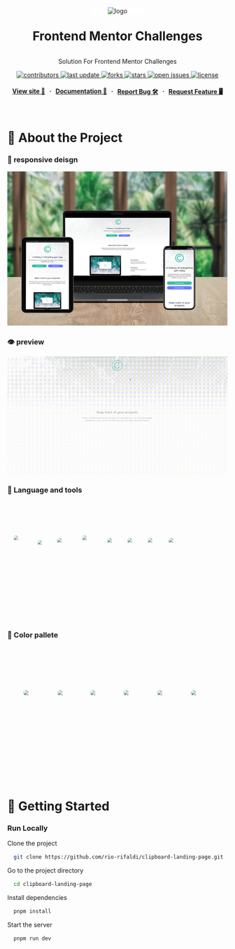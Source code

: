 <div align="center">

  <img src="https://cdnlogo.com/logos/f/56/frontendmentor.svg" alt="logo" width="200" height="auto" style="background-color : white; padding : 0 2.5rem; border-radius: 1rem " />
  <h1 style="margin: 2rem 0 ">Frontend Mentor Challenges</h1>
  
  <p >
    Solution For Frontend Mentor Challenges
  </p>
  
  
<!-- Badges -->
<p >
  <a href="https://github.com/rio-rifaldi/clipboard-landing-page/graphs/contributors">
    <img src="https://img.shields.io/github/contributors/rio-rifaldi/clipboard-landing-page" alt="contributors" />
  </a>
  <a href="">
    <img src="https://img.shields.io/github/last-commit/rio-rifaldi/clipboard-landing-page" alt="last update" />
  </a>
  <a href="https://github.com/rio-rifaldi/clipboard-landing-page/network/members">
    <img src="https://img.shields.io/github/forks/rio-rifaldi/clipboard-landing-page" alt="forks" />
  </a>
  <a href="https://github.com/rio-rifaldi/clipboard-landing-page/stargazers">
    <img src="https://img.shields.io/github/stars/rio-rifaldi/clipboard-landing-page" alt="stars" />
  </a>
  <a href="https://github.com/rio-rifaldi/clipboard-landing-page/issues/">
    <img src="https://img.shields.io/github/issues/rio-rifaldi/clipboard-landing-page" alt="open issues" />
  </a>
  <a href="https://github.com/rio-rifaldi/clipboard-landing-page/blob/master/LICENSE">
    <img src="https://img.shields.io/github/license/rio-rifaldi/clipboard-landing-page.svg" alt="license" />
  </a>
</p>
   
<h4 style="display: flex; justify-content: center; gap:.6rem">
    <a href="https://rio-clipboard-landing-page.netlify.app">View site 🚀</a>
  <span> · </span>
    <a href="https://github.com/rio-rifaldi/clipboard-landing-page">Documentation 📕</a>
  <span> · </span>
    <a href="https://github.com/rio-rifaldi/clipboard-landing-page/issues/">Report Bug 🛠️</a>
  <span> · </span>
    <a href="https://github.com/rio-rifaldi/clipboard-landing-page/issues/">Request Feature 🖥️</a>
</h4>
</div>

<br />

<!-- About the Project -->
# 📌 About the Project


<!-- Screenshots -->
### 📸 responsive deisgn

<div align="center"> 
  <img src="./images/showcase/responsive-design.png" alt="screenshot" />
</div>

<!-- motion -->

### 👁️ preview
<div align="center"> 
  <img src="./images/showcase/preview.gif" alt="preview" width="900" height="auto"  />
</div>

<!-- language and tools -->
### 🧰 Language and tools
<br>
 <svg fill="none" viewBox="0 0 800 400" width="800" height="400" xmlns="http://www.w3.org/2000/svg">
   <foreignObject width="80%" height="100%">
    <div xmlns="http://www.w3.org/1999/xhtml">
      <style>
        .container {
          display: flex;
          flex-wrap: wrap;
          width: 100%;
          height: 300px;
          background-color: transparent;
          color: white;
          place-items:center;
          place-content:center;
          gap:2rem;
        }
        #wrapper{
          display: grid;
          gap:.6rem;
          place-content: center;
          place-items: center;
        }
      </style>
      <div class="container">
            <div id="wrapper">
                  <img width="40px" src="https://cdn.jsdelivr.net/gh/devicons/devicon@latest/icons/javascript/javascript-original.svg" style="border-radius: .5rem;" alt="javascript"/>
                  <p style="text-transform:capitalize">Javascript</p>
            </div>
            <div id="wrapper">
                <img width="40px" src="https://cdn.jsdelivr.net/gh/devicons/devicon@latest/icons/css3/css3-original.svg" style="border-radius: .5rem;" alt="css"/>
                <p style="text-transform:capitalize">css</p>
          </div>
            <div id="wrapper">
                <img width="40px" src="https://cdn.jsdelivr.net/gh/devicons/devicon@latest/icons/html5/html5-original.svg" style="border-radius: .5rem;" alt="html"/>
                <p style="text-transform:capitalize">html</p>
          </div>
            <div id="wrapper">
                <img width="40px" src="https://cdn.jsdelivr.net/gh/devicons/devicon@latest/icons/tailwindcss/tailwindcss-original.svg" style="border-radius: .5rem;" alt="tailwindcss"/>
                <p style="text-transform:capitalize">tailwindcss</p>
          </div>
            <div id="wrapper">
                <img width="40px" src="https://cdn.jsdelivr.net/gh/devicons/devicon@latest/icons/vitejs/vitejs-original.svg" style="border-radius: .5rem;" alt="vitejs"/>
                <p style="text-transform:capitalize">vitejs</p>
          </div>
          <div id="wrapper">
                <img width="40px" src="https://cdn.jsdelivr.net/gh/devicons/devicon@latest/icons/netlify/netlify-original.svg" style="border-radius: .5rem;" alt="netlify"/>
                <p style="text-transform:capitalize">netlify</p>
          </div>
          <div id="wrapper">
                <img width="40px" src="https://www.cdnlogo.com/logos/g/31/gsap-greensock.svg" style="border-radius: .5rem;" alt="gsap"/>
                <p style="text-transform:capitalize">gsap</p>
          </div>
          <div id="wrapper">
                <img width="40px" src="https://www.cdnlogo.com/logos/v/82/visual-studio-code.svg" style="border-radius: .5rem;" alt="vscode"/>
                <p style="text-transform:capitalize">vscode</p>
          </div>
      </div>
    </div>
  </foreignObject>
</svg>

    
  <!-- color pallete -->
### 🎨 Color pallete
<br>
<svg fill="none" viewBox="0 0 700 400" width="700" height="400" xmlns="http://www.w3.org/2000/svg">
  <foreignObject width="100%" height="100%">
    <div xmlns="http://www.w3.org/1999/xhtml">
      <style>
        .container {
          display: flex;
          flex-wrap: wrap;
          width: 100%;
          height: 300px;
          background-color: transparent;
          color: white;
          place-items:center;
          place-content:center;
          gap:2rem;
        }
        #wrapper{
          display: grid;
          gap:.6rem;
          place-content: center;
          place-items: center;
        }
      </style>
      <div class="container">
          <div id="wrapper">
              <img  src="https://icongr.am/entypo/controller-record.svg?size=50&color=4c545d" style="border-radius: .5rem;" alt="#4c545d"/>
              <p style="text-transform:capitalize">#4c545d</p>
          </div>
          <div id="wrapper">
            <img  src="https://icongr.am/entypo/controller-record.svg?size=50&color=9fabb2" style="border-radius: .5rem;" alt="#9fabb2"/>
            <p style="text-transform:capitalize">#9fabb2</p>
        </div>
          <div id="wrapper">
              <img  src="https://icongr.am/entypo/controller-record.svg?size=50&color=1e9483" style="border-radius: .5rem;" alt="#1e9483"/>
              <p style="text-transform:capitalize">#1e9483</p>
        </div>
          <div id="wrapper">
                <img  src="https://icongr.am/entypo/controller-record.svg?size=50&color=4d5ccc" style="border-radius: .5rem;" alt="#4d5ccc"/>
                <p style="text-transform:capitalize">#4d5ccc</p>
          </div>
            <div id="wrapper">
              <img  src="https://icongr.am/entypo/controller-record.svg?size=50&color=26baa4" style="border-radius: .5rem;" alt="#26baa4"/>
              <p style="text-transform:capitalize">#26baa4</p>
          </div>
          <div id="wrapper">
              <img  src="https://icongr.am/entypo/controller-record.svg?size=50&color=6173ff" style="border-radius: .5rem;" alt="#6173ff"/>
              <p style="text-transform:capitalize">#6173ff</p>
          </div>
      </div>
    </div>
  </foreignObject>
  </svg>

 <br>

# 📌 Getting Started

<!-- Run Locally -->
### Run Locally

Clone the project

```bash
  git clone https://github.com/rio-rifaldi/clipboard-landing-page.git
```

Go to the project directory

```bash
  cd clipboard-landing-page
```

Install dependencies

```bash
  pnpm install
```

Start the server

```bash
  pnpm run dev
```
